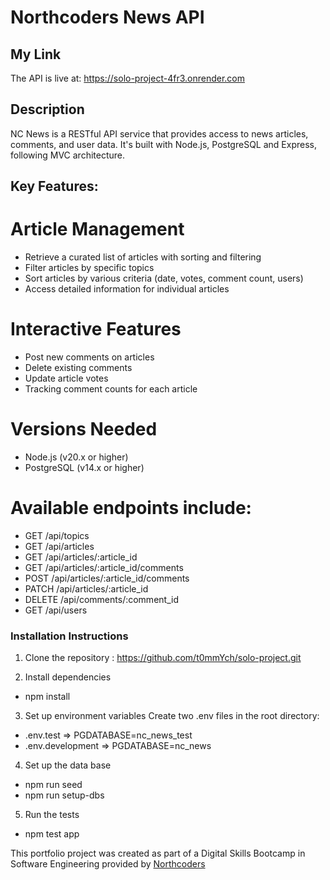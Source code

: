 # Northcoders News API

## My Link
The API is live at: https://solo-project-4fr3.onrender.com



## Description
NC News is a RESTful API service that provides access to news articles, comments, and user data. It's built with Node.js, PostgreSQL and Express, following MVC architecture. 



## Key Features:

# Article Management
- Retrieve a curated list of articles with sorting and filtering
- Filter articles by specific topics 
- Sort articles by various criteria (date, votes, comment count, users)
- Access detailed information for individual articles


# Interactive Features
- Post new comments on articles
- Delete existing comments
- Update article votes 
- Tracking comment counts for each article

# Versions Needed
- Node.js (v20.x or higher)
- PostgreSQL (v14.x or higher)

# Available endpoints include:
- GET /api/topics
- GET /api/articles
- GET /api/articles/:article_id
- GET /api/articles/:article_id/comments
- POST /api/articles/:article_id/comments
- PATCH /api/articles/:article_id
- DELETE /api/comments/:comment_id
- GET /api/users

### Installation Instructions
1. Clone the repository : https://github.com/t0mmYch/solo-project.git

2. Install dependencies 
- npm install

3. Set up environment variables
Create two .env files in the root directory:
- .env.test => PGDATABASE=nc_news_test
- .env.development => PGDATABASE=nc_news

4. Set up the data base
- npm run seed
- npm run setup-dbs

5. Run the tests
- npm test app



This portfolio project was created as part of a Digital Skills Bootcamp in Software Engineering provided by [Northcoders](https://northcoders.com/)
